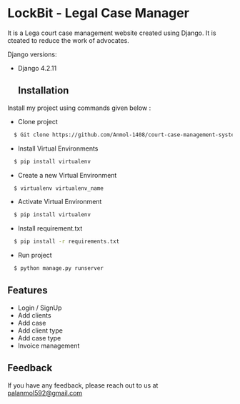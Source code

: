 # LockBit - Legal Case Manager

It is a Lega court case management website created using Django. It is cteated to reduce the work of advocates.

Django versions:

- Django  4.2.11

  ## Installation

Install my project using commands given below :

- Clone project

```bash
  $ Git clone https://github.com/Anmol-1408/court-case-management-system.git
```

- Install Virtual Environments

```bash
  $ pip install virtualenv
```

- Create a new Virtual Environment
```bash
  $ virtualenv virtualenv_name
```

- Activate Virtual Environment
```bash
  $ pip install virtualenv
```

- Install requirement.txt
```bash
  $ pip install -r requirements.txt
```

- Run project
```bash
  $ python manage.py runserver
```


## Features

- Login / SignUp
- Add clients
- Add case
- Add client type
- Add case type
- Invoice management


## Feedback

If you have any feedback, please reach out to us at palanmol592@gmail.com
